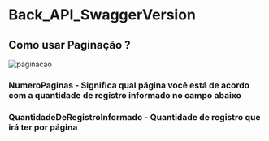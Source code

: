 # Back_API_SwaggerVersion

## Como usar Paginação ?

![paginacao](https://user-images.githubusercontent.com/39220517/117460833-4ddd5880-af23-11eb-8ea2-4a77b8692038.png)

### NumeroPaginas - Significa qual página você está de acordo com a quantidade de registro informado no campo abaixo
### QuantidadeDeRegistroInformado - Quantidade de registro que irá ter por página 
